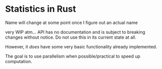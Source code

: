 # Statistics in Rust

Name will change at some point once I figure out an actual name

very WIP atm... API has no documentation and is subject to breaking changes without notice. Do not use this in its current state at all.

However, it _does_ have some very basic functionality already implemented.

The goal is to use parallelism when possible/practical to speed up computation.
